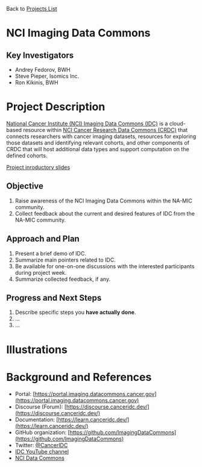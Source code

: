 Back to [Projects List](../../README.md#ProjectsList)

# NCI Imaging Data Commons

## Key Investigators

- Andrey Fedorov, BWH
- Steve Pieper, Isomics Inc.
- Ron Kikinis, BWH

# Project Description

<!-- Add a short paragraph describing the project. -->

 [National Cancer Institute (NCI) Imaging Data Commons (IDC)](https://portal.imaging.datacommons.cancer.gov) is a cloud-based resource within [NCI Cancer Research Data Commons (CRDC)](https://datacommons.cancer.gov/) that connects researchers with cancer imaging datasets, resources for exploring those datasets and identifying relevant cohorts, and other components of CRDC that will host additional data types and support computation on the defined cohorts.

[Project inroductory slides](https://docs.google.com/presentation/d/1ZZI4R-D9og4eFBydERHSPLkX5WGcaJX7j5gjj_l_Q0I/edit?usp=sharing)

## Objective

<!-- Describe here WHAT you would like to achieve (what you will have as end result). -->

1. Raise awareness of the NCI Imaging Data Commons within the NA-MIC community.
2. Collect feedback about the current and desired features of IDC from the NA-MIC community.

## Approach and Plan

<!-- Describe here HOW you would like to achieve the objectives stated above. -->

1. Present a brief demo of IDC.
2. Summarize main pointers related to IDC.
3. Be available for one-on-one discussions with the interested participants during project week.
4. Summarize collected feedback, if any.

## Progress and Next Steps

<!-- Update this section as you make progress, describing of what you have ACTUALLY DONE. If there are specific steps that you could not complete then you can describe them here, too. -->

1. Describe specific steps you **have actually done**.
1. ...
1. ...

# Illustrations

<!-- Add pictures and links to videos that demonstrate what has been accomplished.
![Description of picture](Example2.jpg)
![Some more images](Example2.jpg)
-->

# Background and References

* Portal: [https://portal.imaging.datacommons.cancer.gov](https://portal.imaging.datacommons.cancer.gov)
* Discourse (Forum): [https://discourse.canceridc.dev/](https://discourse.canceridc.dev/)
* Documentation: [https://learn.canceridc.dev/](https://learn.canceridc.dev/)
* GitHub organization: [https://github.com/ImagingDataCommons](https://github.com/ImagingDataCommons)
* Twitter: [@CancerIDC](https://twitter.com/CancerIDC)
* [IDC YouTube channel](https://www.youtube.com/channel/UCQxuVp3_3aTJZBA4zZLMQtQ)
* [NCI Data Commons](https://datacommons.cancer.gov/)

<!-- If you developed any software, include link to the source code repository. If possible, also add links to sample data, and to any relevant publications. -->
